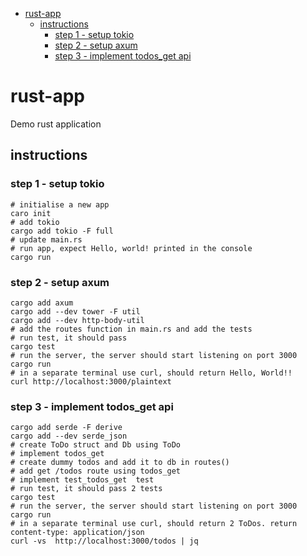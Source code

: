 <!-- TOC -->

- [rust-app](#rust-app)
    - [instructions](#instructions)
        - [step 1 - setup tokio](#step-1---setup-tokio)
        - [step 2 - setup axum](#step-2---setup-axum)
        - [step 3 - implement todos_get api](#step-3---implement-todos_get-api)

<!-- /TOC -->

# rust-app

Demo rust application

## instructions

### step 1 - setup tokio

```shell
# initialise a new app
caro init
# add tokio
cargo add tokio -F full
# update main.rs
# run app, expect Hello, world! printed in the console
cargo run
```

### step 2 - setup axum

```shell
cargo add axum
cargo add --dev tower -F util
cargo add --dev http-body-util
# add the routes function in main.rs and add the tests
# run test, it should pass
cargo test
# run the server, the server should start listening on port 3000
cargo run
# in a separate terminal use curl, should return Hello, World!!
curl http://localhost:3000/plaintext
```

### step 3 - implement todos_get api

```shell
cargo add serde -F derive
cargo add --dev serde_json
# create ToDo struct and Db using ToDo
# implement todos_get
# create dummy todos and add it to db in routes()
# add get /todos route using todos_get
# implement test_todos_get  test
# run test, it should pass 2 tests
cargo test
# run the server, the server should start listening on port 3000
cargo run
# in a separate terminal use curl, should return 2 ToDos. return content-type: application/json
curl -vs  http://localhost:3000/todos | jq
```
